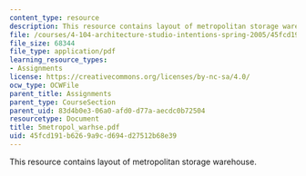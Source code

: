```yaml
---
content_type: resource
description: This resource contains layout of metropolitan storage warehouse.
file: /courses/4-104-architecture-studio-intentions-spring-2005/45fcd191b6269a9cd694d27512b68e39_5metropol_warhse.pdf
file_size: 68344
file_type: application/pdf
learning_resource_types:
- Assignments
license: https://creativecommons.org/licenses/by-nc-sa/4.0/
ocw_type: OCWFile
parent_title: Assignments
parent_type: CourseSection
parent_uid: 83d4b0e3-06a0-afd0-d77a-aecdc0b72504
resourcetype: Document
title: 5metropol_warhse.pdf
uid: 45fcd191-b626-9a9c-d694-d27512b68e39
---
```

This resource contains layout of metropolitan storage warehouse.